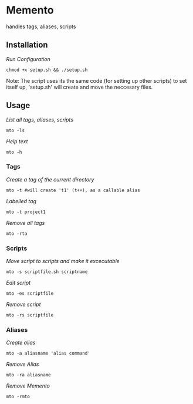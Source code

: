 # Memento
handles tags, aliases, scripts

## Installation 

*Run Configuration*
```shell
chmod +x setup.sh && ./setup.sh
```
Note: The script uses its the same code (for setting up other scripts) to set itself up, 'setup.sh' will create and move the neccesary files. 

## Usage

*List all tags, aliases, scripts*
```shell
mto -ls
```

*Help text*
```shell
mto -h
```

### Tags
*Create a tag of the current directory*
```shell
mto -t #will create 't1' (t++), as a callable alias
```
*Labelled tag*
```shell
mto -t project1
```
*Remove all tags*
```shell
mto -rta
```

### Scripts
*Move script to scripts and make it excecutable*
```shell
mto -s scriptfile.sh scriptname
```
*Edit script*
```shell
mto -es scriptfile
```
*Remove script*
```shell
mto -rs scriptfile
```

### Aliases
*Create alias*
```shell
mto -a aliasname 'alias command'
```
*Remove Alias*
```shell
mto -ra aliasname
```
*Remove Memento*
```shell
mto -rmto
```


